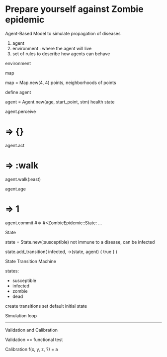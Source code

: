 # Prepare yourself against Zombie epidemic

Agent-Based Model
to simulate propagation of diseases

1. agent
2. environment : where the agent will live
3. set of rules to describe how agents can behave

environment

map

map = Map.new(4, 4)
points, neighborhoods of points

define agent

agent = Agent.new(age, start_point, stm)
health state

agent.perceive 
  # => {}
agent.act
  # => :walk
agent.walk(:east)

agent.age
  # => 1
agent.commit
  #=> #<ZombieEpidemic::State: ...

State

state = State.new(:susceptible)
not immune to a disease, can be infected

state.add_transition(
  infected,
  ->(state, agent) {
    true
  }
)

State Transition Machine

states:

- susceptible
- infected
- zombie
- dead

create transitions
set default initial state

Simulation loop

---

Validation and Calibration

Validation == functional test

Calibration
f(x, y, z, ?) = a